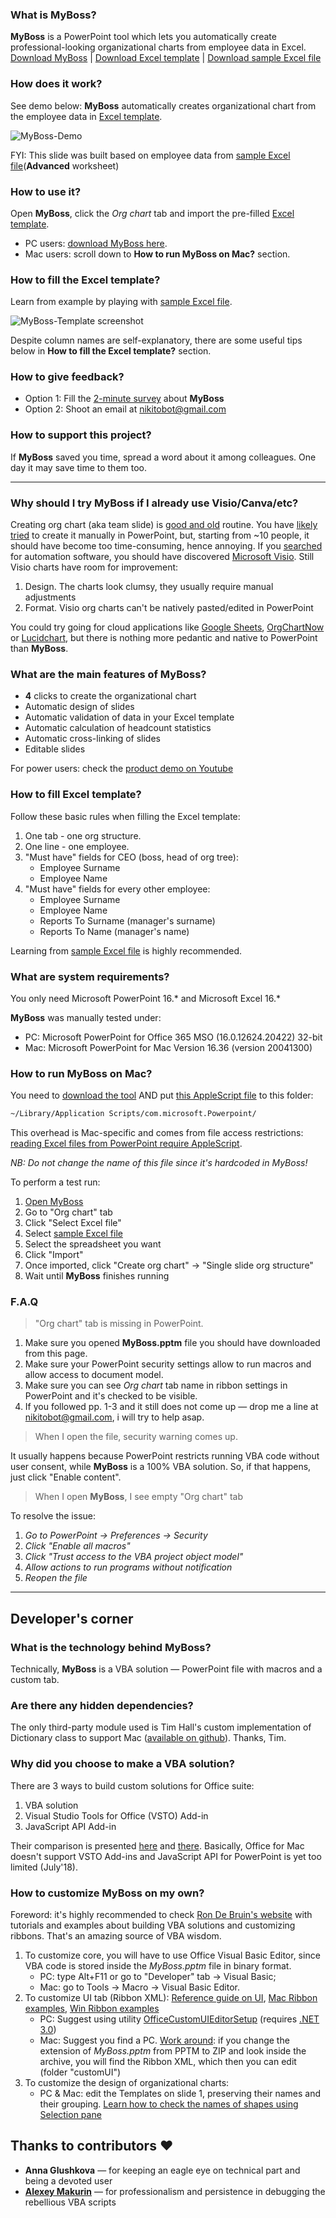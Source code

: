 ### What is MyBoss? ###
**MyBoss** is a PowerPoint tool which lets you automatically create professional-looking organizational charts from employee data in Excel.
[Download MyBoss](https://github.com/devrazdev/MyBoss/raw/master/MyBoss.pptm) | [Download Excel template](https://github.com/devrazdev/MyBoss/raw/master/MyBoss-Template.xlsx) | [Download sample Excel file](https://github.com/devrazdev/MyBoss/raw/master/MyBoss-Sample%20data.xlsx)

### How does it work? ###
See demo below: **MyBoss** automatically creates organizational chart from the employee data in [Excel template].

[Excel template]: <https://github.com/devrazdev/MyBoss/raw/master/MyBoss-Template.xlsx>
[sample Excel file]: <https://github.com/devrazdev/MyBoss/raw/master/MyBoss-Sample%20data.xlsx>
[Excel template]: <https://github.com/devrazdev/MyBoss/raw/master/MyBoss-Template.xlsx>

![MyBoss-Demo](https://github.com/devrazdev/MyBoss/raw/master/misc/MyBoss-Demo.gif)

FYI: This slide was built based on employee data from [sample Excel file](**Advanced** worksheet)

### How to use it? ###
Open **MyBoss**, click the *Org chart* tab and import the pre-filled [Excel template].
- PC users: [download MyBoss here](https://github.com/devrazdev/MyBoss/raw/master/MyBoss.pptm).
- Mac users: scroll down to **How to run MyBoss on Mac?** section.

### How to fill the Excel template? ###
Learn from example by playing with [sample Excel file].

![MyBoss-Template screenshot](https://github.com/devrazdev/MyBoss/raw/master/misc/MyBoss-Sample%20data%20screenshot.png)

Despite column names are self-explanatory, there are some useful tips below in **How to fill the Excel template?** section.

### How to give feedback? ###
- Option 1: Fill the [2-minute survey](https://forms.gle/9EE1sbwSakhsVVNf7) about **MyBoss**
- Option 2: Shoot an email at nikitobot@gmail.com

### How to support this project? ###
If **MyBoss** saved you time, spread a word about it among colleagues. One day it may save time to them too.

---

### Why should I try MyBoss if I already use Visio/Canva/etc? ###
Creating org chart (aka team slide) is [good and old] routine. 
You have [likely tried] to create it manually in PowerPoint, but, starting from ~10 people, it should have become too time-consuming, hence annoying.
If you [searched] for automation software, you should have discovered [Microsoft Visio]. Still Visio charts have room for improvement:

1. Design. The charts look clumsy, they usually require manual adjustments
2. Format. Visio org charts can't be natively pasted/edited in PowerPoint

You could try going for cloud applications like [Google Sheets], [OrgChartNow] or [Lucidchart], but there is nothing more pedantic and native to PowerPoint than **MyBoss**.

[good and old]: <https://trends.google.com/trends/explore?q=create%20org%20chart&date=all>
[likely tried]: <https://www.youtube.com/results?search_query=create+org+chart>
[searched]: <https://support.office.com/en-us/article/create-an-org-chart-in-office-9419815f-0d7f-4d8b-8220-822036b1fe2b>

[Microsoft Visio]: <https://products.office.com/en-us/visio/flowchart-software>
[Google Sheets]: <https://www.bettercloud.com/monitor/the-academy/create-an-org-structure-chart-in-google-sheets/>
[OrgChartNow]: <https://www.orgchartpro.com/products/orgchart-now-2/>
[Lucidchart]: <https://www.lucidchart.com/pages/how-to-make-an-org-chart>

### What are the main features of MyBoss? ###
- **4** clicks to create the organizational chart
- Automatic design of slides
- Automatic validation of data in your Excel template
- Automatic calculation of headcount statistics
- Automatic cross-linking of slides
- Editable slides

For power users: check the [product demo on Youtube](<https://www.youtube.com/watch?v=Do3c5ff7b1c>)

### How to fill Excel template? ###
Follow these basic rules when filling the Excel template:

1. One tab - one org structure.
2. One line - one employee.
3. "Must have" fields for CEO (boss, head of org tree):
    - Employee Surname
    - Employee Name
4. "Must have" fields for every other employee:
    - Employee Surname
    - Employee Name
    - Reports To Surname (manager's surname)
    - Reports To Name (manager's name)

Learning from [sample Excel file] is highly recommended. 

### What are system requirements? ###
You only need Microsoft PowerPoint 16.* and Microsoft Excel 16.*

**MyBoss** was manually tested under:
- PC: Microsoft PowerPoint for Office 365 MSO (16.0.12624.20422) 32-bit
- Mac: Microsoft PowerPoint for Mac Version 16.36 (version 20041300)

### How to run MyBoss on Mac? ###
You need to [download the tool](https://github.com/devrazdev/MyBoss/raw/master/MyBoss.pptm) AND put [this AppleScript file] to this folder:
```bash
~/Library/Application Scripts/com.microsoft.Powerpoint/
```
This overhead is Mac-specific and comes from file access restrictions: [reading Excel files from PowerPoint require AppleScript].

*NB: Do not change the name of this file since it's hardcoded in MyBoss!*

To perform a test run:
1. [Open MyBoss](https://github.com/devrazdev/MyBoss/raw/master/MyBoss.pptm)
2. Go to "Org chart" tab
3. Click "Select Excel file"
4. Select [sample Excel file]
5. Select the spreadsheet you want
6. Click "Import"
7. Once imported, click "Create org chart" -> "Single slide org structure"
8. Wait until **MyBoss** finishes running

[this AppleScript file]: <https://github.com/devrazdev/MyBoss/raw/master/misc/MyBoss-browse_files_on_mac.scpt>
[reading Excel files from PowerPoint require AppleScript]: <https://developer.microsoft.com/en-us/office/blogs/VBA-improvements-in-Office-2016/>

### F.A.Q ###
> "Org chart" tab is missing in PowerPoint.

1. Make sure you opened **MyBoss.pptm** file you should have downloaded from this page.
2. Make sure your PowerPoint security settings allow to run macros and allow access to
document model.
3. Make sure you can see *Org chart* tab name in ribbon settings in PowerPoint and it's checked to be visible.
4. If you followed pp. 1-3 and it still does not come up — drop me a line at nikitobot@gmail.com, i will try to help asap.

> When I open the file, security warning comes up.

It usually happens because PowerPoint restricts running VBA code without user consent, while **MyBoss** is a 100% VBA solution. So, if that happens, just click "Enable content".

> When I open **MyBoss**, I see empty "Org chart" tab

To resolve the issue:
1. *Go to PowerPoint -> Preferences -> Security*
2. *Click "Enable all macros"*
3. *Click "Trust access to the VBA project object model"*
4. *Allow actions to run programs without notification*
5. *Reopen the file*
---

## Developer's corner ##
### What is the technology behind MyBoss? ###
Technically, **MyBoss** is a VBA solution — PowerPoint file with macros and a custom tab. 

### Are there any hidden dependencies? ###
The only third-party module used is Tim Hall's custom implementation of Dictionary class  to support Mac ([available on github]). Thanks, Tim.

[available on github]: <https://github.com/VBA-tools/VBA-Dictionary>

### Why did you choose to make a VBA solution? ###
There are 3 ways to build custom solutions for Office suite:
1. VBA solution
2. Visual Studio Tools for Office (VSTO) Add-in
3. JavaScript API Add-in

Their comparison is presented [here] and [there]. Basically, Office for Mac doesn't support VSTO Add-ins and JavaScript API for PowerPoint is yet too limited (July'18).

[here]: <https://docs.microsoft.com/en-us/visualstudio/vsto/vba-and-office-solutions-in-visual-studio-compared>
[there]: <https://docs.microsoft.com/en-us/office/dev/add-ins/overview/office-add-ins#StartBuildingApps_TypesofApps>

### How to customize MyBoss on my own? ###
Foreword: it's highly recommended to check [Ron De Bruin's website](https://www.rondebruin.nl/) with tutorials and examples about building VBA solutions and customizing ribbons. That's an amazing source of VBA wisdom.

1. To customize core, you will have to use Office Visual Basic Editor, since VBA code is stored inside the *MyBoss.pptm* file in binary format.
    - PC: type Alt+F11 or go to "Developer" tab -> Visual Basic;
    - Mac: go to Tools -> Macro -> Visual Basic Editor.
2. To customize UI tab (Ribbon XML):
[Reference guide on UI], [Mac Ribbon examples], [Win Ribbon examples]
    - PC: Suggest using utility [OfficeCustomUIEditorSetup] (requires [.NET 3.0](https://www.microsoft.com/en-us/p/surface-laptop-3/8VFGGH1R94TM))
    - Mac: Suggest you find a PC. [Work around]: if you change the extension of *MyBoss.pptm* from PPTM to ZIP and look inside the archive, you will find the Ribbon XML, which then you can edit (folder "customUI")
3. To customize the design of organizational charts:
    - PC & Mac: edit the Templates on slide 1, preserving their names and their grouping. [Learn how to check the names of shapes using Selection pane]

[Reference guide on UI]: <https://msdn.microsoft.com/en-us/library/dd926139(v=office.12).aspx>
[Mac Ribbon examples]: <https://www.rondebruin.nl/mac/macfiles/MacRibbonExamples.dmg>
[Win Ribbon examples]: <https://www.rondebruin.nl/win/winfiles/RibbonExampleFiles.zip>
[OfficeCustomUIEditorSetup]: http://www.rondebruin.nl/win/winfiles/OfficeCustomUIEditorSetup.zip
[Work around]: <https://support.office.com/en-us/article/extract-files-or-objects-from-a-powerpoint-file-85511e6f-9e76-41ad-8424-eab8a5bbc517>
[Learn how to check the names of shapes using Selection pane]:<https://support.office.com/en-us/article/manage-objects-with-the-selection-pane-a6b2fd3e-d769-46c1-9b9c-b94e04a72550>

## Thanks to contributors ❤️
- **Anna Glushkova** — for keeping an eagle eye on technical part and being a devoted user
- **[Alexey Makurin](https://github.com/amakurin)** — for professionalism and persistence in debugging the rebellious VBA scripts
